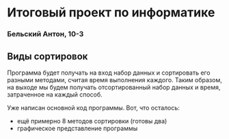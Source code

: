 # Итоговый проект по информатике

### Бельский Антон, 10-3

## Виды сортировок
Программа будет получать на вход набор данных и сортировать его разными методами, считая время выполнения каждого.
Таким образом, на выходе мы будем получать отсортированный набор данных и время, затраченное на каждый способ.

Уже написан основной код программы. Вот, что осталось:
* ещё примерно 8 методов сортировки (готовы два)
* графическое представление программы